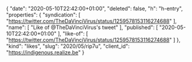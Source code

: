 {
  "date": "2020-05-10T22:42:00+01:00",
  "deleted": false,
  "h": "h-entry",
  "properties": {
    "syndication": [
      "https://twitter.com/TheDaVinciVirus/status/1259578153116274688"
    ],
    "name": [
      "Like of @TheDaVinciVirus's tweet"
    ],
    "published": [
      "2020-05-10T22:42:00+01:00"
    ],
    "like-of": [
      "https://twitter.com/TheDaVinciVirus/status/1259578153116274688"
    ]
  },
  "kind": "likes",
  "slug": "2020/05/rip7u",
  "client_id": "https://indigenous.realize.be"
}
